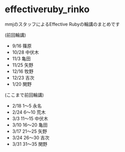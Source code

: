 # effectiveruby_rinko
mmjのスタッフによるEffective Rubyの輪講のまとめです


(前回輪講)

* 9/16 篠原
* 10/28 中伏木
* 11/3 亀田
* 11/25 矢野
* 12/16 牧野
* 12/23 吉次
* 1/20 関野

(ここまで前回輪講)

* 2/18 1～5 永名
* 2/24 6～10 荒木
* 3/3 11～15 中伏木
* 3/10 16～20 亀田
* 3/17 21～25 矢野
* 3/24 26～30 吉次
* 3/31 31～35 関野


